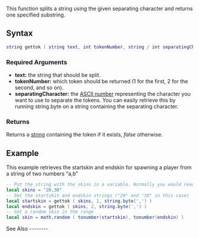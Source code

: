 This function splits a string using the given separating character and returns one specified substring.

Syntax
------

``` lua
string gettok ( string text, int tokenNumber, string / int separatingCharacter )
```

### Required Arguments

-   **text:** the string that should be split.
-   **tokenNumber:** which token should be returned (1 for the first, 2 for the second, and so on).
-   **separatingCharacter:** the [ASCII number](/docs/ASCII.md "wikilink") representing the character you want to use to separate the tokens. You can easily retrieve this by running string.byte on a string containing the separating character.

### Returns

Returns a [string](/docs/string.md "wikilink") containing the token if it exists, *false* otherwise.

Example
-------

<section name="Server" class="server" show="true">
This example retrieves the startskin and endskin for spawning a player from a string of two numbers “a,b”

``` lua
-- Put the string with the skins in a variable. Normally you would read it from a .map file or something.
local skins = "20,30"
-- Get the startskin and endskin strings ("20" and "30" in this case)
local startskin = gettok ( skins, 1, string.byte(',') )
local endskin = gettok ( skins, 2, string.byte(',') )
-- Get a random skin in the range
local skin = math.random ( tonumber(startskin), tonumber(endskin) )
```

</section>
See Also
--------
